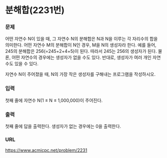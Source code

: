 # 분해합\(2231번\)

### 문제

어떤 자연수 N이 있을 때, 그 자연수 N의 분해합은 N과 N을 이루는 각 자리수의 합을 의미한다. 어떤 자연수 M의 분해합이 N인 경우, M을 N의 생성자라 한다. 예를 들어, 245의 분해합은 256\(=245+2+4+5\)이 된다. 따라서 245는 256의 생성자가 된다. 물론, 어떤 자연수의 경우에는 생성자가 없을 수도 있다. 반대로, 생성자가 여러 개인 자연수도 있을 수 있다.

자연수 N이 주어졌을 때, N의 가장 작은 생성자를 구해내는 프로그램을 작성하시오.
     

### 입력

첫째 줄에 자연수 N\(1 ≤ N ≤ 1,000,000\)이 주어진다.


### 출력

첫째 줄에 답을 출력한다. 생성자가 없는 경우에는 0을 출력한다.


### URL

https://www.acmicpc.net/problem/2231